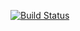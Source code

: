 [![Build Status](https://travis-ci.com/Shamuratov222/PI222-Group13.svg?branch=master)](https://travis-ci.com/Shamuratov222/PI222-Group13)
